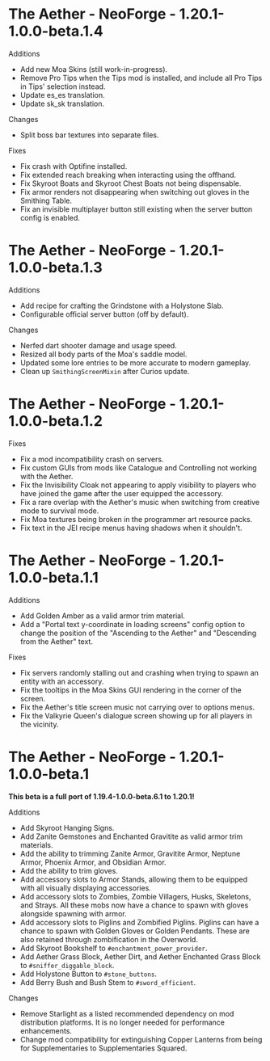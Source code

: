 # The Aether - NeoForge - 1.20.1-1.0.0-beta.1.4

Additions

- Add new Moa Skins (still work-in-progress).
- Remove Pro Tips when the Tips mod is installed, and include all Pro Tips in Tips' selection instead.
- Update es_es translation.
- Update sk_sk translation.

Changes

- Split boss bar textures into separate files.

Fixes

- Fix crash with Optifine installed.
- Fix extended reach breaking when interacting using the offhand.
- Fix Skyroot Boats and Skyroot Chest Boats not being dispensable. 
- Fix armor renders not disappearing when switching out gloves in the Smithing Table.
- Fix an invisible multiplayer button still existing when the server button config is enabled.

# The Aether - NeoForge - 1.20.1-1.0.0-beta.1.3

Additions

- Add recipe for crafting the Grindstone with a Holystone Slab.
- Configurable official server button (off by default).

Changes

- Nerfed dart shooter damage and usage speed.
- Resized all body parts of the Moa's saddle model.
- Updated some lore entries to be more accurate to modern gameplay.
- Clean up `SmithingScreenMixin` after Curios update.

# The Aether - NeoForge - 1.20.1-1.0.0-beta.1.2

Fixes

- Fix a mod incompatibility crash on servers.
- Fix custom GUIs from mods like Catalogue and Controlling not working with the Aether.
- Fix the Invisibility Cloak not appearing to apply visibility to players who have joined the game after the user equipped the accessory.
- Fix a rare overlap with the Aether's music when switching from creative mode to survival mode.
- Fix Moa textures being broken in the programmer art resource packs.
- Fix text in the JEI recipe menus having shadows when it shouldn't.

# The Aether - NeoForge - 1.20.1-1.0.0-beta.1.1

Additions

- Add Golden Amber as a valid armor trim material.
- Add a "Portal text y-coordinate in loading screens" config option to change the position of the "Ascending to the Aether" and "Descending from the Aether" text.

Fixes

- Fix servers randomly stalling out and crashing when trying to spawn an entity with an accessory.
- Fix the tooltips in the Moa Skins GUI rendering in the corner of the screen.
- Fix the Aether's title screen music not carrying over to options menus.
- Fix the Valkyrie Queen's dialogue screen showing up for all players in the vicinity.

# The Aether - NeoForge - 1.20.1-1.0.0-beta.1

**This beta is a full port of 1.19.4-1.0.0-beta.6.1 to 1.20.1!**

Additions

- Add Skyroot Hanging Signs.
- Add Zanite Gemstones and Enchanted Gravitite as valid armor trim materials.
- Add the ability to trimming Zanite Armor, Gravitite Armor, Neptune Armor, Phoenix Armor, and Obsidian Armor.
- Add the ability to trim gloves.
- Add accessory slots to Armor Stands, allowing them to be equipped with all visually displaying accessories.
- Add accessory slots to Zombies, Zombie Villagers, Husks, Skeletons, and Strays. All these mobs now have a chance to spawn with gloves alongside spawning with armor.
- Add accessory slots to Piglins and Zombified Piglins. Piglins can have a chance to spawn with Golden Gloves or Golden Pendants. These are also retained through zombification in the Overworld.
- Add Skyroot Bookshelf to `#enchantment_power_provider`.
- Add Aether Grass Block, Aether Dirt, and Aether Enchanted Grass Block to `#sniffer_diggable_block`.
- Add Holystone Button to `#stone_buttons`.
- Add Berry Bush and Bush Stem to `#sword_efficient`.

Changes

- Remove Starlight as a listed recommended dependency on mod distribution platforms. It is no longer needed for performance enhancements.
- Change mod compatibility for extinguishing Copper Lanterns from being for Supplementaries to Supplementaries Squared.